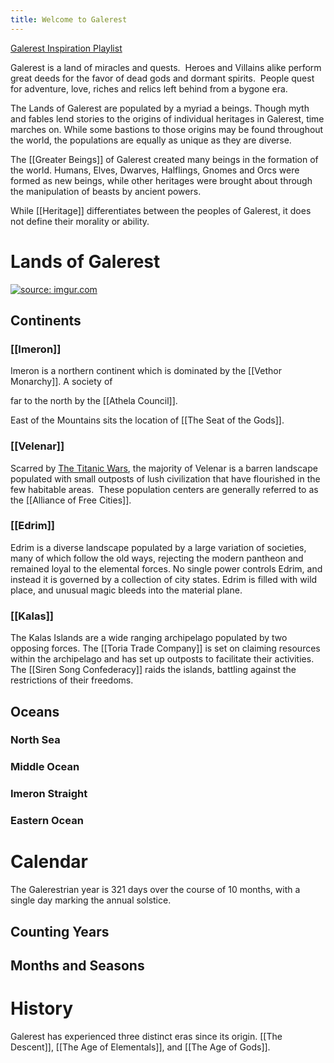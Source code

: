 ```yaml
---
title: Welcome to Galerest
---
```

[Galerest Inspiration Playlist](https://open.spotify.com/playlist/7mcYEehZWzxxXicmvjSp97?si=TkwITvS5S9if192FVYdndQ)

Galerest is a land of miracles and quests.  Heroes and Villains alike perform great deeds for the favor of dead gods and dormant spirits.  People quest for adventure, love, riches and relics left behind from a bygone era.

The Lands of Galerest are populated by a myriad a beings.  Though myth and fables lend stories to the origins of individual heritages in Galerest, time marches on. While some bastions to those origins may be found throughout the world, the populations are equally as unique as they are diverse.

The [[Greater Beings]] of Galerest created many beings in the formation of the world.  Humans, Elves, Dwarves, Halflings, Gnomes and Orcs were formed as new beings, while other heritages were brought about through the manipulation of beasts by ancient powers.

While [[Heritage]] differentiates between the peoples of Galerest, it does not define their morality or ability.

# Lands of Galerest

<a href="https://imgur.com/BVqEgBl"><img src="https://i.imgur.com/BVqEgBl.png" title="source: imgur.com" /></a>

## Continents

### [[Imeron]]

Imeron is a northern continent which is dominated by the [[Vethor Monarchy]].  A society of  

far to the north by the [[Athela Council]].  

East of the Mountains sits the location of [[The Seat of the Gods]].
### [[Velenar]]

Scarred by [The Titanic Wars](content/History/The%20Titanic%20Wars.md), the majority of Velenar is a barren landscape populated with small outposts of lush civilization that have flourished in the few habitable areas.  These population centers are generally referred to as the [[Alliance of Free Cities]].


### [[Edrim]]

Edrim is a diverse landscape populated by a large variation of societies, many of which follow the old ways, rejecting the modern pantheon and remained loyal to the elemental forces.  No single power controls Edrim, and instead it is governed by a collection of city states.  Edrim is filled with wild place, and unusual magic bleeds into the material plane.

### [[Kalas]]

The Kalas Islands are a wide ranging archipelago populated by two opposing forces.  The [[Toria Trade Company]] is set on claiming resources within the archipelago and has set up outposts to facilitate their activities.  The [[Siren Song Confederacy]] raids the islands, battling against the restrictions of their freedoms.   

## Oceans

### North Sea

### Middle Ocean

### Imeron Straight

### Eastern Ocean


# Calendar

The Galerestrian year is 321 days over the course of 10 months, with a single day marking the annual solstice.  
## Counting Years

## Months and Seasons


# History

Galerest has experienced three distinct eras since its origin.  [[The Descent]], [[The Age of Elementals]], and [[The Age of Gods]].